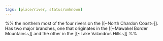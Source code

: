 ```yaml
---
tags: [place/river, status/unknown]
---
```

%% the northern most of the four rivers on the [[~North Chardon Coast~]]. Has two major branches, one that originates in the [[~Mawakel Border Mountains~]] and the other in the [[~Lake Valandros Hills~]] %%
